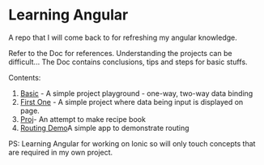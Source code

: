 # Learning Angular
 A repo that I will come back to for refreshing my angular knowledge.

Refer to the Doc for references.
Understanding the projects can be difficult...
The Doc contains conclusions, tips and steps for basic stuffs.

Contents:
<ol>
<li><a href="basic">Basic</a> - A simple project playground - one-way, two-way data binding </li>
<li><a href="ng-firstone">First One</a> - A simple project where data being input is displayed on page. </li>
<li><a href="proj">Proj</a>- An attempt to make recipe book</li>
<li><a href="routing-demo">Routing Demo</a>A simple app to demonstrate routing</li>
</ol>

PS: Learning Angular for working on Ionic so will only touch concepts that are required in my own project.
